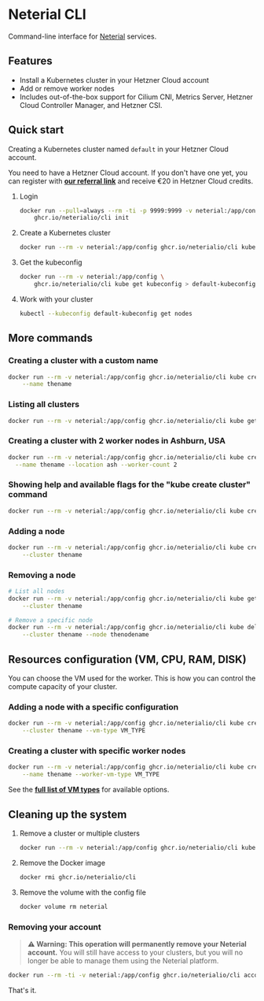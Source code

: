 Neterial CLI
============

Command-line interface for [Neterial](https://neterial.io) services.

## Features

- Install a Kubernetes cluster in your Hetzner Cloud account
- Add or remove worker nodes
- Includes out-of-the-box support for Cilium CNI, Metrics Server, Hetzner Cloud Controller Manager, and Hetzner CSI.

## Quick start

Creating a Kubernetes cluster named `default` in your Hetzner Cloud account.

You need to have a Hetzner Cloud account. If you don't have one yet, you can
register with **[our referral link](https://hetzner.cloud/?ref=Ij0zPoexotZb)**
and receive €20 in Hetzner Cloud credits.

1. Login

    ```sh
    docker run --pull=always --rm -ti -p 9999:9999 -v neterial:/app/config \
        ghcr.io/neterialio/cli init
    ```

2. Create a Kubernetes cluster

    ```sh
    docker run --rm -v neterial:/app/config ghcr.io/neterialio/cli kube create cluster
    ```

3. Get the kubeconfig

    ```sh
    docker run --rm -v neterial:/app/config \
        ghcr.io/neterialio/cli kube get kubeconfig > default-kubeconfig
    ```

4. Work with your cluster

    ```sh
    kubectl --kubeconfig default-kubeconfig get nodes
    ```

## More commands

### Creating a cluster with a custom name

```sh
docker run --rm -v neterial:/app/config ghcr.io/neterialio/cli kube create cluster \
    --name thename
```

### Listing all clusters

```sh
docker run --rm -v neterial:/app/config ghcr.io/neterialio/cli kube get clusters
```

### Creating a cluster with 2 worker nodes in Ashburn, USA

```sh
docker run --rm -v neterial:/app/config ghcr.io/neterialio/cli kube create cluster \
  --name thename --location ash --worker-count 2
```

### Showing help and available flags for the "kube create cluster" command

```sh
docker run --rm -v neterial:/app/config ghcr.io/neterialio/cli kube create cluster -h
```

### Adding a node

```sh
docker run --rm -v neterial:/app/config ghcr.io/neterialio/cli kube create node \
    --cluster thename
```

### Removing a node

```sh
# List all nodes
docker run --rm -v neterial:/app/config ghcr.io/neterialio/cli kube get nodes \
    --cluster thename

# Remove a specific node
docker run --rm -v neterial:/app/config ghcr.io/neterialio/cli kube delete node \
    --cluster thename --node thenodename
```

## Resources configuration (VM, CPU, RAM, DISK)

You can choose the VM used for the worker. This is how you can control the compute capacity of your cluster.

### Adding a node with a specific configuration

```sh
docker run --rm -v neterial:/app/config ghcr.io/neterialio/cli kube create node \
    --cluster thename --vm-type VM_TYPE
```

### Creating a cluster with specific worker nodes

```sh
docker run --rm -v neterial:/app/config ghcr.io/neterialio/cli kube create cluster \
    --name thename --worker-vm-type VM_TYPE
```

See the **[full list of VM types](https://docs.hetzner.com/cloud/servers/overview/#server-types)** for available options.

## Cleaning up the system

1. Remove a cluster or multiple clusters

    ```sh
    docker run --rm -v neterial:/app/config ghcr.io/neterialio/cli kube delete cluster --name thename
    ```

2. Remove the Docker image

    ```sh
    docker rmi ghcr.io/neterialio/cli
    ```

3. Remove the volume with the config file

    ```sh
    docker volume rm neterial
    ```

### Removing your account

> **⚠️ Warning: This operation will permanently remove your Neterial account.**
> You will still have access to your clusters, but you will no longer be able to manage them using the Neterial platform.

```sh
docker run --rm -ti -v neterial:/app/config ghcr.io/neterialio/cli account delete
```

That's it.

